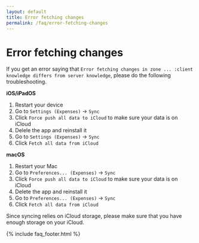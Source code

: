 ```yaml
---
layout: default
title: Error fetching changes
permalink: /faq/error-fetching-changes
---
```


# Error fetching changes

If you get an error saying that `Error fetching changes in zone ... :client knowledge differs from server knowledge`, please do the following troubleshooting.

**iOS/iPadOS**

1. Restart your device
2. Go to `Settings (Expenses)` → `Sync`
3. Click `Force push all data to iCloud` to make sure your data is on iCloud
4. Delele the app and reinstall it
5. Go to `Settings (Expenses)` → `Sync`
6. Click `Fetch all data from iCloud`

**macOS**

1. Restart your Mac
2. Go to `Preferences... (Expenses)` → `Sync`
3. Click `Force push all data to iCloud` to make sure your data is on iCloud
4. Delete the app and reinstall it
5. Go to `Preferences... (Expenses)` → `Sync`
6. Click `Fetch all data from iCloud`

Since syncing relies on iCloud storage, please make sure that you have enough storage on your iCloud.

{% include faq_footer.html %}

